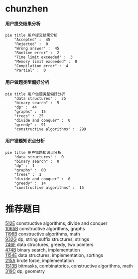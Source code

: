# chunzhen

<!-- tabs:start -->



#### **用户提交结果分析**

```mermaid
pie title 用户提交结果分析
    "Accepted" :  45
    "Rejected" :  0
    "Wrong answer" :  45
    "Runtime error" :  2
    "Time limit exceeded" :  3
    "Memory limit exceeded" :  0
    "Compilation error" :  4
    "Partial" :  0
```

#### **用户做题类型偏好分析**

```mermaid
pie title 用户做题类型偏好分析
    "data structures" :  25
    "binary search" :  5
    "dp" :  44
    "graphs" :  15
    "trees" :  25
    "divide and conquer" :  0
    "greedy" :  91
    "constructive algorithms" :  299
```
#### **用户错题知识点分析**

```mermaid
pie title 用户错题知识点分析
    "data structures" :  0
    "binary search" :  0
    "dp" :  1
    "graphs" :  00
    "trees" :  1
    "divide and conquer" :  0
    "greedy" :  14
    "constructive algorithms" :  15
```



<!-- tabs:end -->
# 推荐题目
[512E](https://codeforces.com/contest/512/problem/E)		constructive algorithms,
                        divide and conquer		  
[1065B](https://codeforces.com/contest/1065/problem/B)		constructive algorithms,
                        graphs		  
[1196B](https://codeforces.com/contest/1196/problem/B)		constructive algorithms,
                        math		  
[932G](https://codeforces.com/contest/932/problem/G)		dp,
                        string suffix structures,
                        strings		  
[746F](https://codeforces.com/contest/746/problem/F)		data structures,
                        greedy,
                        two pointers		  
[474B](https://codeforces.com/contest/474/problem/B)		binary search,
                        implementation		  
[1154E](https://codeforces.com/contest/1154/problem/E)		data structures,
                        implementation,
                        sortings		  
[215A](https://codeforces.com/contest/215/problem/A)		brute force,
                        implementation		  
[1513B](https://codeforces.com/contest/1513/problem/B)		bitmasks,
                        combinatorics,
                        constructive algorithms,
                        math		  
[319C](https://codeforces.com/contest/319/problem/C)		dp,
                        geometry		  
